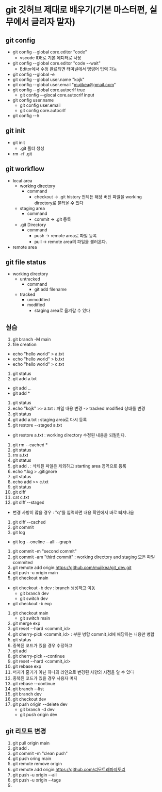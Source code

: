 # git 깃허브 제대로 배우기(기본 마스터편, 실무에서 글리자 말자)

## git config
* git config --global core.editor "code"
  * vscode IDE로 기본 에디터로 사용
* git config --global core.editor "code --wait"
  * Editor에서 수정 완료되면 터미널에서 명령어 입력 가능
* git config --global -e
* git config --global user.name "kojk"
* git config --global user.email "mujikea@gmail.com"
* git config --global core.autocrlf true
  * git config --glocal core.autocrlf input
* git config user.name
  * git config user.email
  * git config core.autocrlf
* git config --h
## git init
* git init 
  * .git 폴터 생성
* rm -rf .git
## git workflow 
* local area
  * working directory
    * command 
      * checkout -> .git history 언제든 해당 버전 파일을 working directory로 불러올 수 있다 
  * staging area
    * command 
      * commit -> .git 등록
  * .git Directory
    * command
      * push -> remote area로 파일 등록
      * pull -> remote area의 파일을 불러온다.
* remote area
## git file status
* working directory
  * untracked
    * command
      * git add filename
  * tracked
    * unmodified
    * modified
      * staging area로 옮겨갈 수 있다
## 실습
1. git branch -M main
2. file creation
  * echo "hello world" > a.txt
  * echo "hello world" > b.txt
  * echo "hello world" > c.txt
1. git status
2. git add a.txt
  * git add <filename>...
  * git add *
1. git status
2. echo "kojk" >> a.txt : 파일 내용 변경 -> tracked modified 상태롤 변경
3. git status
4. git add a.txt : staging area로 다시 등록
5. git restore --staged a.txt
  * git restore a.txt : working directory 수정된 내용을 되될린다.
1.  git rm --cached *
2.  git status
3.  rm a.txt
4.  git status
5.  git add . : 삭제된 파일은 제외하고 starting area 영역으로 등록
6.  echo *.log > .gitignore
7.  git status
8.  echo add >> c.txt
9.  git status
10. git diff
11. cat c.txt
12. git diff --staged
  *  변경 사항이 많을 경우 : "q"를 입력하면 내용 확인에서 바로 빠져나옴
1.  git diff --cached
2.  git commit
3.  git log
  * git log --oneline --all --graph
1.  git commit -m "second commit"
2.  git commit -am "third commit" : working directory and staging 모든 파일 commited
3.  git remote add origin https://github.com/mujikea/git_dev.git
4.  git push -u origin main
5.  git checkout main
  * git checkout -b dev : branch 생성하고 이동
    * git branch dev
    * git switch dev
  * git checkout -b exp
1.  git checkout main
    * git switch main
2.  git merge exp
3.  git reset --hard <commit_id>
4.  git cherry-pick <commit_id> : 부분 벙합 commit_id에 해당하는 내용만 벙합
5.  git status 
6.  중복된 코드가 있을 경우 수정하고
7.  git add <filename>
8.  git cherry-pick --continue
9.  git reset --hard <commit_id>
10. git rebase exp
11. 머지가 줄기가 아닌 하나의 라인으로 변경된 사항의 시점을 알 수 있다
12. 중복된 코드가 있을 경우 사용자 머지
13. git rebase --continue
14. git branch --list
15. git branch dev
16. git checkout dev
17. git push origin --delete dev
    * git branch -d dev
    * git push origin dev
## git 리모트 변경
1. git pull origin main
2. git add .
3. git commit -m "clean push"
4. git push oring main
5. git remote remove origin
6. git remote add origin https://github.com/리모트레파지토리
7. git push -u origin --all
8. git push -u origin --tags
9. 